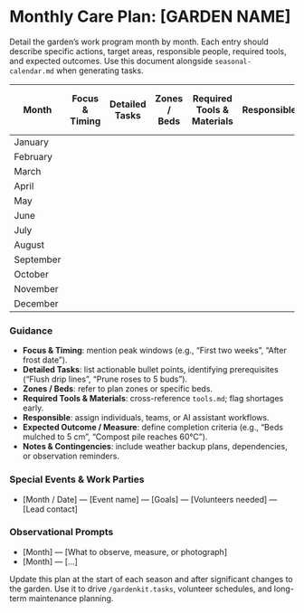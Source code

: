 # Monthly Care Plan: [GARDEN NAME]

Detail the garden’s work program month by month. Each entry should describe specific actions, target areas, responsible people, required tools, and expected outcomes. Use this document alongside `seasonal-calendar.md` when generating tasks.

| Month | Focus & Timing | Detailed Tasks | Zones / Beds | Required Tools & Materials | Responsible | Expected Outcome / Measure | Notes & Contingencies |
|-------|----------------|----------------|--------------|----------------------------|-------------|----------------------------|-----------------------|
| January | | | | | | | |
| February | | | | | | | |
| March | | | | | | | |
| April | | | | | | | |
| May | | | | | | | |
| June | | | | | | | |
| July | | | | | | | |
| August | | | | | | | |
| September | | | | | | | |
| October | | | | | | | |
| November | | | | | | | |
| December | | | | | | | |

### Guidance

- **Focus & Timing**: mention peak windows (e.g., “First two weeks”, “After frost date”).
- **Detailed Tasks**: list actionable bullet points, identifying prerequisites (“Flush drip lines”, “Prune roses to 5 buds”).
- **Zones / Beds**: refer to plan zones or specific beds.
- **Required Tools & Materials**: cross-reference `tools.md`; flag shortages early.
- **Responsible**: assign individuals, teams, or AI assistant workflows.
- **Expected Outcome / Measure**: define completion criteria (e.g., “Beds mulched to 5 cm”, “Compost pile reaches 60°C”).
- **Notes & Contingencies**: include weather backup plans, dependencies, or observation reminders.

### Special Events & Work Parties

- [Month / Date] — [Event name] — [Goals] — [Volunteers needed] — [Lead contact]

### Observational Prompts

- [Month] — [What to observe, measure, or photograph]
- [Month] — [...]

Update this plan at the start of each season and after significant changes to the garden. Use it to drive `/gardenkit.tasks`, volunteer schedules, and long-term maintenance planning.
